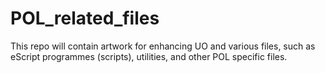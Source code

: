 # POL_related_files
This repo will contain artwork for enhancing UO and various files, such as eScript programmes (scripts), utilities, and other POL specific files.
